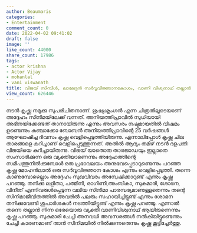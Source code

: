 ```yaml
---
author: Beaumaris
categories:
- Entertainment
comment_count: 0
date: 2022-04-02 09:41:02
draft: false
image: ''
like_count: 44000
share_count: 17986
tags:
- actor krishna
- Actor Vijay
- mohanlal
- vani viswanath
title: വിജയ് സിമ്പിൾ, ലാലേട്ടൻ സർവ്വവിജ്ഞാനകോശം, വാണി വിശ്വനാഥ് തല്ലാൻ വന്നു
view_count: 626446
---
```


നടൻ കൃഷ്ണ നമുക്കു സുപരിചിതനാണ്. ഋഷ്യശൃംഗൻ എന്ന ചിത്രതിലൂടെയാണ് അദ്ദേഹം സിനിമയിലേക്ക് വന്നത്. അനിയത്തിപ്രാവിൽ സുധിയായി അഭിനയിക്കേണ്ടത് താനായിരുന്നു എന്നും അവസരം നഷ്ടമായതിൽ വിഷമം ഉണ്ടെന്നും കുഞ്ചാക്കോ ബോബൻ അനിയത്തിപ്രാവിന്റെ 25 വർഷങ്ങൾ ആഘോഷിച്ച ദിവസം കൃഷ്ണ വെളിപ്പെടുത്തിയിരുന്നു. എന്നാലിപ്പോൾ കൃഷ്ണ ചില താരങ്ങളെ കുറിച്ചാണ് വെളിപ്പെടുത്തുന്നത്. അതിൽ ആദ്യം തമിഴ് നടൻ ദളപതി വിജയിയെ കുറിച്ചായിരുന്നു. വിജയ് യാതൊരു താരജാഡയും ഇല്ലാതെ സംസാരിക്കുന്ന ഒരു വ്യക്തിയാണെന്നും അദ്ദേഹത്തിന്റെ സമീപത്തുനിൽക്കുമ്പോൾ ഒരു പ്രഭാവലയം അനുഭവപ്പെടാറുണ്ടെന്നും പറഞ്ഞ കൃഷ്ണ മോഹൻലാൽ ഒരു സർവ്വവിജ്ഞാന കോശം എന്നും വെളിപ്പെടുത്തി. തന്നെ കാണുമ്പോഴെല്ലാം അദ്ദേഹം സുഖവിവരം അന്വേഷിക്കാറുണ്ട് എന്നും കൃഷ്ണ പറഞ്ഞു. തനിക്കു ലളിതാ, പത്മിനി, രാഗിണി,അംബികാ, സുകുമാരി, ശോഭന, വിനീത് എന്നിവരുൾപ്പെടുന്ന വലിയ സിനിമാ പാരമ്പര്യമാണുള്ളതെന്നും തന്റെ സിനിമാജീവിതത്തിൽ അവരിൽ പലരും സഹായിച്ചിട്ടുണ്ട് എന്നും ശോഭന തനിക്കുവേണ്ടി ശുപാർശകൾ നടത്തിയിട്ടുണ്ട് എന്നും കൃഷ്ണ പറഞ്ഞു. എന്നാൽ തന്നെ തല്ലാൻ നിന്ന ഒരേയൊരു വ്യക്തി വാണിവിശ്വനാഥ്‌ ആയിരുന്നെന്നും കൃഷ്ണ പറഞ്ഞു. സുകുമാരി ചേച്ചി അനവധി അവസരങ്ങൾ നൽകിയിട്ടുണ്ടെന്നും ചേച്ചി കാരണമാണ് താൻ സിനിമയിൽ നിൽക്കുന്നതെന്നും കൃഷ്ണ കൂട്ടിച്ചേർത്തു.